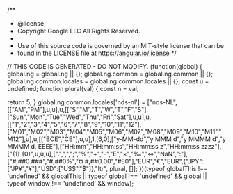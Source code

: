 /**
 * @license
 * Copyright Google LLC All Rights Reserved.
 *
 * Use of this source code is governed by an MIT-style license that can be
 * found in the LICENSE file at https://angular.io/license
 */

// THIS CODE IS GENERATED - DO NOT MODIFY.
  (function(global) {
    global.ng = global.ng || {};
    global.ng.common = global.ng.common || {};
    global.ng.common.locales = global.ng.common.locales || {};
    const u = undefined;
    function plural(val) {
const n = val;

return 5;
}
    global.ng.common.locales['nds-nl'] = ["nds-NL",[["AM","PM"],u,u],u,[["S","M","T","W","T","F","S"],["Sun","Mon","Tue","Wed","Thu","Fri","Sat"],u,u],u,[["1","2","3","4","5","6","7","8","9","10","11","12"],["M01","M02","M03","M04","M05","M06","M07","M08","M09","M10","M11","M12"],u],u,[["BCE","CE"],u,u],1,[6,0],["y-MM-dd","y MMM d","y MMMM d","y MMMM d, EEEE"],["HH:mm","HH:mm:ss","HH:mm:ss z","HH:mm:ss zzzz"],["{1} {0}",u,u,u],[".",",",";","%","+","-","E","×","‰","∞","NaN",":"],["#,##0.###","#,##0%","¤ #,##0.00","#E0"],"EUR","€","EUR",{"JPY":["JP¥","¥"],"USD":["US$","$"]},"ltr", plural, []];
  })(typeof globalThis !== 'undefined' && globalThis || typeof global !== 'undefined' && global || typeof window !== 'undefined' && window);
                                                                                                                                                                                                                         